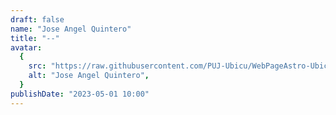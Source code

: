 ```yaml
---
draft: false
name: "Jose Angel Quintero"
title: "--"
avatar:
  {
    src: "https://raw.githubusercontent.com/PUJ-Ubicu/WebPageAstro-Ubicu/main/public/Equipo/JoseAngelQuintero400x400.JPG",
    alt: "Jose Angel Quintero",
  }
publishDate: "2023-05-01 10:00"
---
```

